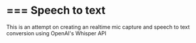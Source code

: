 ===
Speech to text
===

This is an attempt on creating an realtime mic capture and speech to text conversion using OpenAI's Whisper API
